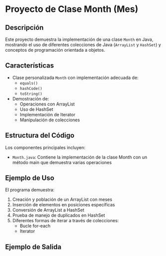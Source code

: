# Proyecto de Clase Month (Mes)

## Descripción
Este proyecto demuestra la implementación de una clase `Month` en Java, mostrando el uso de diferentes colecciones de Java (`ArrayList` y `HashSet`) y conceptos de programación orientada a objetos.

## Características
- Clase personalizada `Month` con implementación adecuada de:
  - `equals()`
  - `hashCode()`
  - `toString()`
- Demostración de:
  - Operaciones con ArrayList
  - Uso de HashSet
  - Implementación de Iterator
  - Manipulación de colecciones

## Estructura del Código
Los componentes principales incluyen:
- `Month.java`: Contiene la implementación de la clase Month con un método main que demuestra varias operaciones

## Ejemplo de Uso
El programa demuestra:
1. Creación y población de un ArrayList con meses
2. Inserción de elementos en posiciones específicas
3. Conversión de ArrayList a HashSet
4. Prueba de manejo de duplicados en HashSet
5. Diferentes formas de iterar a través de colecciones:
   - Bucle for-each
   - Iterator

## Ejemplo de Salida 